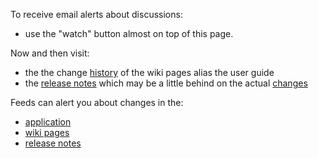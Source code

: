 To receive email alerts about discussions:
* use the "watch" button almost on top of this page.

Now and then visit:
* the  the change [history] of the wiki pages alias the user guide
* the [release notes] which may be a little behind on the actual [changes]

[history]: https://github.com/d-bl/GroundForge/wiki/_history
[release notes]: https://github.com/d-bl/GroundForge/releases
[changes]: https://github.com/d-bl/GroundForge/commits/gh-pages


Feeds can alert you about changes in the:
* [application](https://github.com/d-bl/GroundForge/commits/gh-pages.atom)
* [wiki pages](https://github.com/d-bl/GroundForge/wiki.atom)
* [release notes](https://github.com/d-bl/GroundForge/releases.atom)

